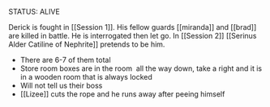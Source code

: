 STATUS: ALIVE

Derick is fought in [[Session 1]]. His fellow guards [[miranda]] and [[brad]] are killed in battle. He is interrogated then let go.
In [[Session 2]] [[Serinus Alder Catiline of Nephrite]] pretends to be him.

-   There are 6-7 of them total
-   Store room boxes are in the room  all the way down, take a right and it is in a wooden room that is always locked
-   Will not tell us their boss
-   [[Lizee]] cuts the rope and he runs away after peeing himself